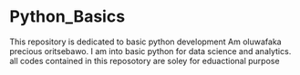 # Python_Basics
This repository  is dedicated to  basic python development
Am oluwafaka precious oritsebawo. I am into basic python for data science and analytics.
all codes contained in this reposotory are soley for eduactional purpose
